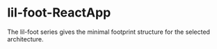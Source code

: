 # lil-foot-ReactApp
The lil-foot series gives the minimal footprint structure for the selected architecture.
